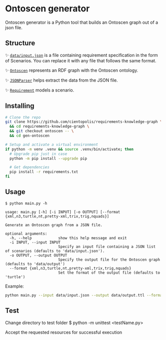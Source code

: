# Ontoscen generator

Ontoscen generator is a Python tool that builds an Ontoscen graph out of a json file.

## Structure

✨ [`data/input.json`](./data/input.json) is a file containing requirement specification in the form of Scenarios. You can replace it with any file that follows the same format.

✨ [`Ontoscen`](./src/ontoscen.py) represents an RDF graph with the Ontoscen ontology.

✨ [`JSONParser`](./src/jsonparser.py) helps extract the data from the JSON file.

✨ [`Requirement`](./src/requirement.py) models a scenario.

## Installing

```bash
# Clone the repo
git clone https://github.com/cientopolis/requirements-knowledge-graph \
  && cd requirements-knowledge-graph \
  && git checkout ontoscen -- \
  && cd gen-ontoscen

# Setup and activate a virtual environment
if python -m venv .venv && source .venv/bin/activate; then
  # Upgrade pip just in case
  python -m pip install --upgrade pip

  # Get dependencies
  pip install -r requirements.txt
fi
```

## Usage

```
$ python main.py -h

usage: main.py [-h] [-i INPUT] [-o OUTPUT] [--format {xml,n3,turtle,nt,pretty-xml,trix,trig,nquads}]

Generate an Ontoscen graph from a JSON file.

optional arguments:
  -h, --help            show this help message and exit
  -i INPUT, --input INPUT
                        Specify an input file containing a JSON list of scenarios (defaults to 'data/input.json').
  -o OUTPUT, --output OUTPUT
                        Specify the output file for the Ontoscen graph (defaults to 'data/output')
  --format {xml,n3,turtle,nt,pretty-xml,trix,trig,nquads}
                        Set the format of the output file (defaults to 'turtle')
```

Example:

```bash
python main.py --input data/input.json --output data/output.ttl --format turtle
```

## Test
Change directory to test folder
$ python -m unittest <testName.py>

Accept the requested resources for successful execution
